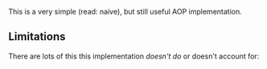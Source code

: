 This is a very simple (read: naive), but still useful AOP implementation.

## Limitations

There are lots of this this implementation *doesn't do* or doesn't account for:

